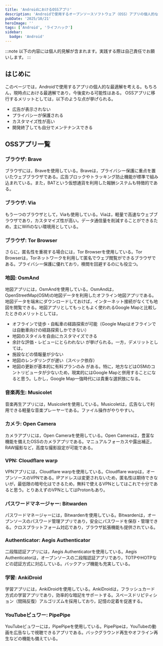 ```yaml
---
title: 'AndroidにおけるOSSアプリ'
description: 'Androidで使用するオープンソースソフトウェア（OSS）アプリの個人的な最適解を紹介します。地図アプリのOsmAnd、音楽再生アプリのMusicolet、カメラアプリのOpen Camera、ブラウザのBraveやVia、VPNクライアント、学習アプリのAnkiDroidなど、多様なOSSアプリを取り上げ、その特徴と利点を解説します。広告非表示、プライバシー保護、高いカスタマイズ性など、OSSアプリを選ぶメリットについても触れています。Androidユーザーにとって有益な情報を提供するガイド記事です。'
pubDate: '2025/10/21'
heroImage: ''
tags: ['Android', 'ライフハック']
sidebar:
  badge: 'Android'
---
```


:::note
以下の内容には個人的見解が含まれます。実践する際は自己責任でお願いします。
:::

## はじめに
このページでは，Androidで使用するアプリの個人的な最適解を考える。もちろん，現時点における最適解であり，今後変わる可能性はある。
OSSアプリに移行するメリットとしては，以下のような点が挙げられる。
- 広告が表示されない
- プライバシーが保護される
- カスタマイズ性が高い
- 開発終了しても自分でメンテナンスできる

## OSSアプリ一覧
### ブラウザ: Brave
ブラウザには，Braveを使用している。Braveは，プライバシー保護に重点を置いたウェブブラウザである。広告ブロックやトラッキング防止機能が標準で組み込まれている。また，BATという仮想通貨を利用した報酬システムも特徴的である。

### ブラウザ: Via
もう一つのブラウザとして，Viaも使用している。Viaは，軽量で高速なウェブブラウザであり，カスタマイズ性が高い。データ通信量を削減することができるため，主にWifiのない環境用としている。

### ブラウザ: Tor Browser
さらに，匿名性を重視する場合には，Tor Browserを使用している。Tor Browserは，Torネットワークを利用して匿名でウェブ閲覧ができるブラウザである。プライバシー保護に優れており，検閲を回避するのにも役立つ。

### 地図: OsmAnd
地図アプリには，OsmAndを使用している。OsmAndは，OpenStreetMap(OSM)の地図データを利用したオフライン地図アプリである。地図データを端末にダウンロードしておけば，インターネット接続がなくても地図を閲覧できる。地図アプリとしてもっともよく使われるGoogle Mapと比較したときのメリットとしては，
- オフラインで徒歩・自転車の経路探索が可能（Google Mapはオフラインでは自動車向けの経路探索しかできない）
- 地図のスタイルを自由にカスタマイズできる
- 余計な評価・レビューにとらわれない
が挙げられる。一方，デメリットとしては，
- 施設などの情報量が少ない
- 地図のレンダリングが遅い（スペック依存）
- 地図の更新が基本的に有料プランのみ
がある。特に，地方などはOSMのコントリビュータが少ないため，現実的にはGoogle Mapと併用することになると思う。しかし，Google Map一強時代には貴重な選択肢になる。

### 音楽再生: Musicolet
音楽再生アプリには，Musicoletを使用している。Musicoletは，広告なしで利用できる軽量な音楽プレーヤーである。ファイル操作がやりやすい。

### カメラ: Open Camera
カメラアプリには，Open Cameraを使用している。Open Cameraは，豊富な機能を備えたOSSのカメラアプリである。マニュアルフォーカスや露出補正，RAW撮影など，高度な撮影設定が可能である。

### VPN: Cloudflare warp
VPNアプリには，Cloudflare warpを使用している。Cloudflare warpは，オープンソースのVPNである。IPアドレスは変更されないため，匿名性は期待できないが，最低限の暗号化はできるため，無料で使えるVPNとしてはこれで十分であると思う。とりあえずのVPNとしてはProtonもあり。

### パスワードマネージャー: Bitwarden
パスワードマネージャーには，Bitwardenを使用している。Bitwardenは，オープンソースのパスワード管理アプリであり，安全にパスワードを保存・管理できる。クロスプラットフォーム対応であり，ブラウザ拡張機能も提供されている。

### Authenticator: Aegis Authenticator
二段階認証アプリには，Aegis Authenticatorを使用している。Aegis Authenticatorは，オープンソースの二段階認証アプリであり，TOTPやHOTPなどの認証方式に対応している。バックアップ機能も充実している。

### 学習: AnkiDroid
学習アプリには，AnkiDroidを使用している。AnkiDroidは，フラッシュカード方式の学習アプリであり，効率的な暗記をサポートする。スペースドリピティション（間隔反復）アルゴリズムを採用しており，記憶の定着を促進する。

### YouTubeビュワー: PipePipe
YouTubeビュワーには，PipePipeを使用している。PipePipeは，YouTubeの動画を広告なしで視聴できるアプリである。バックグラウンド再生やオフライン再生などの機能も備えている。